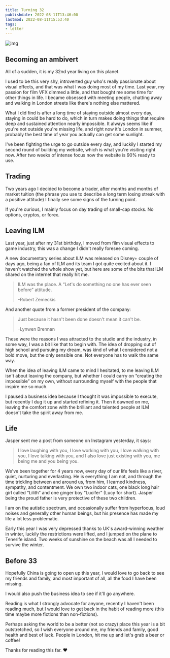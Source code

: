 ```yaml
---
title: Turning 32
publishdate: 2022-08-11T13:46:00
lastmod: 2022-08-11T15:53:40
tags: 
- letter
---
```










![img](https://images.unsplash.com/photo-1454923634634-bd1614719a7b?ixlib=rb-1.2.1&ixid=MnwxMjA3fDB8MHxwaG90by1wYWdlfHx8fGVufDB8fHx8&auto=format&fit=crop&w=1740&q=80)



## Becoming an ambivert



All of a sudden, it is my 32nd year living on this planet. 



I used to be this very shy, introverted guy who's really passionate about visual effects, and that was what I was doing most of my time. Last year, my passion for film VFX dimmed a little, and that bought me some time for other things in life. I became obsessed with meeting people, chatting away and walking in London streets like there's nothing else mattered.



What I did find is after a long time of staying outside almost every day, staying in could be hard to do, which in turn makes doing things that require deep and sustained attention nearly impossible. It always seems like if you're not outside you're missing life, and right now it's London in summer, probably the best time of year you actually can get some sunlight. 



I've been fighting the urge to go outside every day, and luckily I started my second round of building my website, which is what you're visiting right now. After two weeks of intense focus now the website is 90% ready to use.



## Trading



Two years ago I decided to become a trader, after months and months of market tuition (the phrase you use to describe a long term losing streak with a positive attitude) I finally see some signs of the turning point. 



If you're curious, I mainly focus on day trading of small-cap stocks. No options, cryptos, or forex.



## Leaving ILM



Last year, just after my 31st birthday, I moved from film visual effects to game industry, this was a change I didn't really foresee coming. 



A new documentary series about ILM was released on Disney+ couple of days ago, being a fan of ILM and its team I got quite excited about it. I haven't watched the whole show yet, but here are some of the bits that ILM shared on the internet that really hit me.



> ILM was the place. A “Let's do something no one has ever seen before” attitude.
> 
>  -Robert Zemeckis


And another quote from a former president of the company:

> Just because it hasn't been done doesn't mean it can't be.
>  
> -Lynwen Brennan


These were the reasons I was attracted to the studio and the industry, in some way, I was a bit like that to begin with. The idea of dropping out of high school and pursuing my dream, was kind of what I considered not a bold move, but the only sensible one. Not everyone has to walk the same way.



When the idea of leaving ILM came to mind I hesitated, to me leaving ILM isn't about leaving the company, but whether I could carry on “creating the impossible” on my own, without surrounding myself with the people that inspire me so much. 



I paused a business idea because I thought it was impossible to execute, but recently I dug it up and started refining it. Then it dawned on me, leaving the comfort zone with the brilliant and talented people at ILM doesn't take the spirit away from me. 



## Life



Jasper sent me a post from someone on Instagram yesterday, it says:



> I love laughing with you, I love working with you, I love walking with you, I love talking with you, and I also love just existing with you, me being me and you being you.


We've been together for 4 years now, every day of our life feels like a river, quiet, nurturing and everlasting. He is everything I am not, and through the time trickling between and around us, from him, I learned kindness, sympathy, and contentment. We own two indoor cats, one black long hair girl called “Lilith” and one ginger boy “Lucifer” (Lucy for short). Jasper being the proud father is very protective of these two children.



I am on the autistic spectrum, and occasionally suffer from hyperfocus, loud noises and generally other human beings, but his presence has made my life a lot less problematic.



Early this year I was very depressed thanks to UK's award-winning weather in winter, luckily the restrictions were lifted, and I jumped on the plane to Tenerife island. Two weeks of sunshine on the beach was all I needed to survive the winter.



## Before 33



Hopefully China is going to open up this year, I would love to go back to see my friends and family, and most important of all, all the food I have been missing.



I would also push the business idea to see if it'll go anywhere. 



Reading is what I strongly advocate for anyone, recently I haven't been reading much, but I would love to get back in the habit of reading more (this time maybe more fictions than non-fictions).



Perhaps asking the world to be a better (not so crazy) place this year is a bit outstretched, so I wish everyone around me, my friends and family, good health and best of luck. People in London, hit me up and let's grab a beer or coffee!



Thanks for reading this far. ❤



